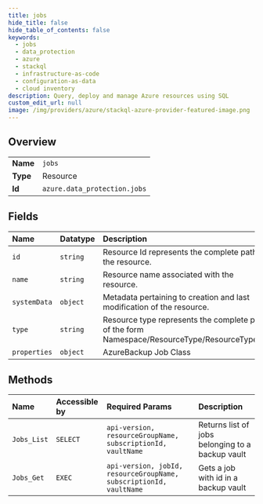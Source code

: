 ```yaml
---
title: jobs
hide_title: false
hide_table_of_contents: false
keywords:
  - jobs
  - data_protection
  - azure    
  - stackql
  - infrastructure-as-code
  - configuration-as-data
  - cloud inventory
description: Query, deploy and manage Azure resources using SQL
custom_edit_url: null
image: /img/providers/azure/stackql-azure-provider-featured-image.png
---
```

  
    

## Overview
<table><tbody>
<tr><td><b>Name</b></td><td><code>jobs</code></td></tr>
<tr><td><b>Type</b></td><td>Resource</td></tr>
<tr><td><b>Id</b></td><td><code>azure.data_protection.jobs</code></td></tr>
</tbody></table>

## Fields
| Name | Datatype | Description |
|:-----|:---------|:------------|
| `id` | `string` | Resource Id represents the complete path to the resource. |
| `name` | `string` | Resource name associated with the resource. |
| `systemData` | `object` | Metadata pertaining to creation and last modification of the resource. |
| `type` | `string` | Resource type represents the complete path of the form Namespace/ResourceType/ResourceType/... |
| `properties` | `object` | AzureBackup Job Class |
## Methods
| Name | Accessible by | Required Params | Description |
|:-----|:--------------|:----------------|:------------|
| `Jobs_List` | `SELECT` | `api-version, resourceGroupName, subscriptionId, vaultName` | Returns list of jobs belonging to a backup vault |
| `Jobs_Get` | `EXEC` | `api-version, jobId, resourceGroupName, subscriptionId, vaultName` | Gets a job with id in a backup vault |
